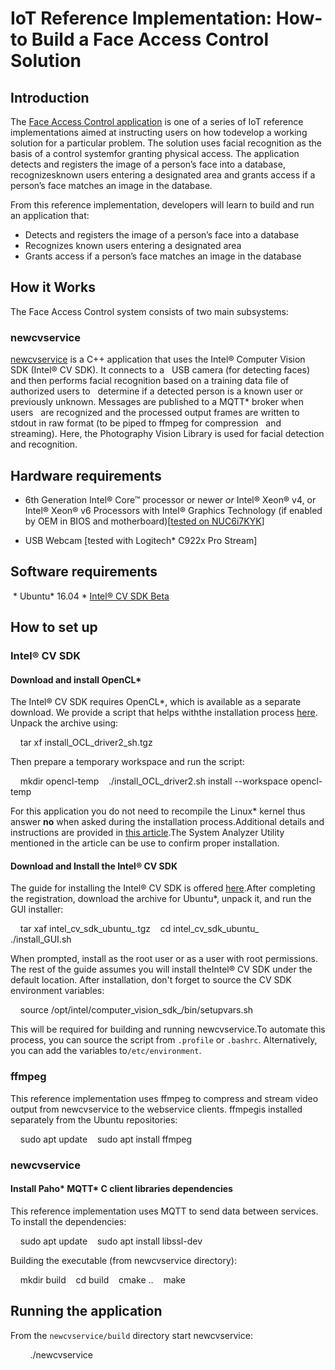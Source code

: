 # IoT Reference Implementation: How-to Build a Face Access Control Solution
## Introduction

The [Face Access Control application](https://github.com/intel-iot-devkit/reference-implementation/edit/master/face-access-control/) is one of a series of IoT reference implementations aimed at instructing users on how todevelop a working solution for a particular problem. The solution uses facial recognition as the basis of a control systemfor granting physical access. The application detects and registers the image of a person’s face into a database, recognizesknown users entering a designated area and grants access if a person’s face matches an image in the database.

From this reference implementation, developers will learn to build and run an application that: 
* Detects and registers the image of a person’s face into a database 
* Recognizes known users entering a designated area 
* Grants access if a person’s face matches an image in the database

## How it Works
The Face Access Control system consists of two main subsystems:

### newcvservice 
[newcvservice](./newcvservice) is a C++ application that uses the Intel® Computer Vision SDK (Intel® CV SDK). It connects to a   USB camera (for detecting faces) and then performs facial recognition based on a training data file of authorized users to   determine if a detected person is a known user or previously unknown. Messages are published to a MQTT\* broker when users   are recognized and the processed output frames are written to stdout in raw format (to be piped to ffmpeg for compression   and streaming). Here, the Photography Vision Library is used for facial detection and recognition.

## Hardware requirements
* 6th Generation Intel® Core™ processor or newer *or* Intel® Xeon® v4, or Intel® Xeon® v6 Processors with Intel® Graphics Technology (if enabled by OEM in BIOS and motherboard)[[tested on NUC6i7KYK](https://www.intel.com/content/www/us/en/products/boards-kits/nuc/kits/nuc6i7kyk.html)] 

* USB Webcam [tested with Logitech\* C922x Pro Stream]

## Software requirements
 * Ubuntu\* 16.04 * [Intel® CV SDK Beta](https://software.intel.com/en-us/computer-vision-sdk)

## How to set up
### Intel® CV SDK
#### Download and install OpenCL\*
The Intel® CV SDK requires OpenCL\*, which is available as a separate download. We provide a script that helps withthe installation process [here](https://software.intel.com/file/593325/download). Unpack the archive using:

    tar xf install_OCL_driver2_sh.tgz

Then prepare a temporary workspace and run the script:

    mkdir opencl-temp    ./install_OCL_driver2.sh install --workspace opencl-temp

For this application you do not need to recompile the Linux\* kernel thus answer **no** when asked during the installation process.Additional details and instructions are provided in [this article](https://software.intel.com/articles/sdk-for-opencl-gsg).The System Analyzer Utility mentioned in the article can be use to confirm proper installation.

#### Download and Install the Intel® CV SDK
The guide for installing the Intel® CV SDK is offered [here](https://software.intel.com/en-us/cvsdk-quickstartguide-installing-intel-computer-vision-sdk).After completing the registration, download the archive for Ubuntu\*, unpack it, and run the GUI installer:

    tar xaf intel_cv_sdk_ubuntu_<version>.tgz    cd intel_cv_sdk_ubuntu_<version>    ./install_GUI.sh

When prompted, install as the root user or as a user with root permissions. The rest of the guide assumes you will install theIntel® CV SDK under the default location.
After installation, don't forget to source the CV SDK environment variables:

    source /opt/intel/computer_vision_sdk_<version>/bin/setupvars.sh

This will be required for building and running newcvservice.To automate this process, you can source the script from `.profile` or `.bashrc`. Alternatively, you can add the variables to`/etc/environment`.

### ffmpeg
This reference implementation uses ffmpeg to compress and stream video output from newcvservice to the webservice clients. ffmpegis installed separately from the Ubuntu repositories:

    sudo apt update    sudo apt install ffmpeg

### newcvservice
#### Install Paho\* MQTT\* C client libraries dependencies
This reference implementation uses MQTT to send data between services. To install the dependencies:

    sudo apt update    sudo apt install libssl-dev

Building the executable (from newcvservice directory):

    mkdir build    cd build    cmake ..    make

## Running the application
From the `newcvservice/build` directory start newcvservice:

        ./newcvservice
